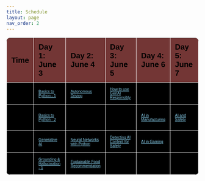 ```yaml
---
title: Schedule
layout: page
nav_order: 2
---
```

<head>
  <meta charset="UTF-8">
  <meta name="viewport" content="width=device-width, initial-scale=1.0">
  <!-- <link rel="stylesheet" href="scheduleStyle.css"> -->
</head>
<style>
  table {
    width: 100%;
    border-collapse: collapse;
    border-radius: 10px; /* Rounded corners */
    overflow: hidden; /* Ensure rounded corners appear properly */
    /* box-shadow: 0 0 10px rgba(0, 0, 0, 0.1); */ /* Drop shadow for a raised effect */
    font-family: Arial, sans-serif;
    background-color: #000; /* Dark gray background */
    color: black; /* White text */
  }
  td a:link {
    color: #87CEEB; /* Original link color */
  }
  td a:visited {
    color: pink; /* Original visited link color */
  }
  th, td {
    padding: 12px;
    text-align: left;
    border-right: 1px solid white; /* Vertical lines between columns */
  }
  th:first-child, td:first-child {
    border-left: 1px solid white; /* Vertical line at the beginning */
  }
  th {
    background-color: #733635; /* Darker gray background for headers */
  }
  tbody tr:hover {
    background-color: #444; /* Slightly lighter gray background on hover */
  }
  /* Set widths for each column */
  th:nth-child(1),
  td:nth-child(1) {
    width: 14%;
  }
  th:nth-child(2),
  td:nth-child(2),
  th:nth-child(3),
  td:nth-child(3),
  th:nth-child(4),
  td:nth-child(4),
  th:nth-child(5),
  td:nth-child(5),
  th:nth-child(6),
  td:nth-child(6) {
    width: 18%;
  }
  thead {
    font-size: 20px;
  }
  tr {
    border-bottom: 1px solid white;
  }
  tbody {
    font-size: 10px;
  }
  /* Responsive design for smaller screens */
  @media screen and (max-width: 600px) {
    th, td {
        padding: 8px;
    }
  }
</style>
<div>
    <table>
        <thead>
            <tr>
                <th>Time</th>
                <th>Day 1: June 3</th>
                <th>Day 2: June 4</th>
                <th>Day 3: June 5</th>
                <th>Day 4: June 6</th>
                <th>Day 5: June 7</th>
            </tr>
        </thead>
        <tbody>
            <tr>
                <td>Session 1 (9:15 am - 10:30 am)</td>
                <td><a href="http://tiny.cc/python-basics">Basics to Python - 1</a></td>
                <td><a href="https://drive.google.com/file/d/1oy7Fj0hY0M3PMDHctTiKYIhNSZ0zwRVz/view?usp=sharing">Autonomous Driving</a></td>
                <td><a href="https://docs.google.com/presentation/d/1f3btoVbry7jw5i1cHd9MCcaJM5wIGrRx43tqozDlaLk/edit?usp=sharing">How to use GenAI Responsibly</a></td>
                <td>Industry Visit</td>
                <td>Correlation vs Causality</td>
            </tr>
            <tr>
                <td>Session 2 (10:40 am - 11:55 am)</td>
                <td><a href="https://colab.research.google.com/drive/1ZvQwnJQAH5MKB4-o91H2c6s-K4xcJqfk?usp=sharing">Basics to Python - 2</a></td>
                <td>Grounding & Hallucination - 2</td>
                <td>Web app with ChatGPT - 1</td>
                <td><a href="https://docs.google.com/presentation/d/11HsoRNKiy6FIarwJeiEXKnXFbRdiVPbky-olkKcRjYo/edit#slide=id.p">AI in Manufacturing</a></td>
                <td><a href="https://emailsc-my.sharepoint.com/:p:/r/personal/nadimuthuv_sc_edu/Documents/Day%205_Session%202_AI%20Safety.pptx?d=w9ac51ce8b29e45069847618f71215561&csf=1&web=1&e=nfFJNv">AI and Safety</a></td>
            </tr>
            <tr>
                <td>Session 3 (12:20 pm - 1:35 pm)</td>
                <td><a href="https://docs.google.com/presentation/d/1WxyWzCS4FPMch1PrNBNRfUAg0jz4xi8bp1kSQDTXQcY/edit?usp=sharing">Generative AI</a></td>
                <td><a href="https://docs.google.com/presentation/d/19uw4iJ7d0tjpk7Aj8BhELVtO_AvrMYwDS3sst4t-g2Q/edit?usp=sharing">Neural Networks with Python</a></td>
                <td><a href="https://docs.google.com/presentation/d/1yD_uDQHGfBQ8IukkubFULxn51GHKxvc9GQ_es750ilU/edit?usp=sharing">Detecting AI Content for Safety</a></td>
                <td><a href="https://drive.google.com/file/d/1eVvVuTqhVlKuo7fOPTOXiKLvkYsazchM/view?usp=sharing">AI in Gaming</a></td>
                <td>None</td>
            </tr>
            <tr>
                <td>Session 4 (1:45 pm - 3:00 pm)</td>
                <td><a href="https://www.canva.com/design/DAGGuZ0kgV8/JKhxu6e8te-WTndPtnLx6g/edit?utm_content=DAGGuZ0kgV8&utm_campaign=designshare&utm_medium=link2&utm_source=sharebutton">Grounding & Hallucination - 1</a></td>
                <td><a href="https://docs.google.com/presentation/d/12bXQ36VztMtHSwCd0V7lHy7q9cBxie8uoKIceGepvDI/edit?usp=sharing">Explainable Food Recommendation</a></td>
                <td>Web app with ChatGPT</td>
                <td>Using Analogy in Education</td>
                <td>None</td>
            </tr>
        </tbody>
    </table>
</div>


<!-- {%- assign start_epoch = site.data.schedule.start_date | date: '%s' -%}
{%- assign end_epoch = site.data.schedule.end_date | date: '%s' -%}
{%- assign seconds_in_day = 60 | times: 60 | times: 24 -%}
{%- assign start_days_epoch = start_epoch | divided_by: seconds_in_day -%}
{%- assign end_days_epoch = end_epoch | divided_by: seconds_in_day -%}
{%- assign valid_dates = "" | split: "" -%}
{%- for days_epoch in (start_days_epoch..end_days_epoch)-%}
  {%- assign date = days_epoch | times: seconds_in_day -%}
  {%- assign day_of_week = date | date: '%w' -%}
  {%- if site.data.schedule.class_days contains day_of_week -%}
    {%- assign valid_dates = valid_dates | push: date -%}
  {%- endif -%}
{%- endfor -%}

{%- comment -%}
  - Manually add any extra days we need to appear on the schedule.
  - Use extra_days in schedule.yml to control this.
{%- endcomment -%}
{%- for item in site.data.schedule.extra_days -%}
  {%- assign extra_day_epoch = item.date | date: '%s' | plus: 0 -%}
  {%- assign valid_dates = valid_dates | push: extra_day_epoch -%}
{%- endfor -%}

{%- comment -%}
  Sort days and group into weeks.
  sorted_dates is an array, where each element is a hash with three fields:
    - "name" is the week number (between 1 and 52)
    - "items" is an array of days we'll display in that week (in Unix time)
    - "size" is the number of days we'll display in that week
{%- endcomment -%}
{%- assign sorted_dates = valid_dates | sort | group_by_exp: "it", "it | date: '%U'" -%}

<div>
  <table>
    {%- comment -%}
      - Table header.
      - Use schedule.yml to change table widths.
    {%- endcomment -%}
    <thead>
      <th style="width:{{ site.data.schedule.week_width }}">Wk.</th>
      <th style="width:{{ site.data.schedule.date_width }}">Date</th>
      <th style="width:{{ site.data.schedule.lecture_width }}">Lecture<br>(<a href="{{ site.links.lecture }}">Zoom</a>)</th>
      <th style="width:{{ site.data.schedule.readings_width }}">Readings</th>
      <th style="width:{{ site.data.schedule.discussion_width }}">Discussion<br></th>
      <th style="width:{{ site.data.schedule.lab_width }}">Lab</th>
      <th style="width:{{ site.data.schedule.homework_width }}">Homework</th>
      <th style="width:{{ site.data.schedule.project_width }}">Project</th>
    </thead>

    {%- comment -%}
      Table body.
      - Fill in assignment names/links in lecture.yml, readings.yml,
        discussion.yml, lab.yml, and project.yml, not here.
      - In this code, we have five categories: lecture, discussion, readings,
        lab, and project. The code for rendering each column here
        is identical; the code for filling in the content of each column
        can be found in lecture.html, readings.html, discussion.html,
        lab.html, and project.html.
      - For each category/column, we keep track of three counters, which
        are described below.
    {%- endcomment -%}
    <tbody>

    {%- comment -%}
      - Initialize the index counters.
      - This indicates the next element in the yml array to be rendered.
      - You should not need to change or care about these.
    {%- endcomment -%}
    {%- assign survey_index = 0 -%}
    {%- assign lecture_index = 0 -%}
    {%- assign readings_index = 0 -%}
    {%- assign discussion_index = 0 -%}
    {%- assign lab_index = 0 -%}
    {%- assign homework_index = 0 -%}
    {%- assign project_index = 0 -%}

    {%- comment -%}
      - Initialize the rowspan counters.
      - For multi-row boxes (e.g. projects that span several weeks), we need to keep
        track of how many rows we need to skip before rendering another box.
      - You should not need to change or care about these.
    {%- endcomment -%}
    {%- assign lecture_rowspan = 0 -%}
    {%- assign readings_rowspan = 0 -%}
    {%- assign discussion_rowspan = 0 -%}
    {%- assign lab_rowspan = 0 -%}
    {%- assign homework_rowspan = 0 -%}
    {%- assign project_rowspan = 0 -%}

    {%- comment -%}
      - Initialize the number counters.
      - Each category/column contains a numbered list, and we automatically
        count upwards in this code. (For example, the lecture numbers are
        automatically generated in this code.)
      - Because not all elements in the yml array need to be numbered
        (e.g. "no lecture" days shouldn't add to the lecture number),
        the number ends up being different from the index counter above.
      - You can adjust the starting number (e.g. should we start at HW0 or
        HW1?) by editing the starting_number config variables in schedule.yml.
    {%- endcomment -%}
    {%- assign lecture_number = site.data.schedule.starting_lecture_number -%}
    {%- assign readings_number = site.data.schedule.starting_readings_number -%}
    {%- assign discussion_number = site.data.schedule.starting_discussion_number -%}
    {%- assign lab_number = site.data.schedule.starting_lab_number -%}
    {%- assign homework_number = site.data.schedule.starting_homework_number -%}
    {%- assign project_number = site.data.schedule.starting_project_number -%}

    {%- comment -%}
      - These are the default rowspans we assume if you don't provide one in
        the yml file.
      - See schedule.yml for more information on what these are, and to modify them.
    {%- endcomment -%}
    {%- assign default_lecture_rowspan = site.data.schedule.default_lecture_rowspan -%}
    {%- assign default_readings_rowspan = site.data.schedule.default_readings_rowspan -%}
    {%- assign default_discussion_rowspan = site.data.schedule.default_discussion_rowspan -%}
    {%- assign default_lab_rowspan = site.data.schedule.default_lab_rowspan -%}
    {%- assign default_homework_rowspan = site.data.schedule.default_homework_rowspan -%}
    {%- assign default_project_rowspan = site.data.schedule.default_project_rowspan -%}

    {%- for week in sorted_dates -%}

      {%- comment -%}
        - Since our for loop is iterating through weeks, we'll use the for
          loop's index to figure out which week we're in.
        - In Jekyll, forloop.index0 starts counting at 0, and forloop.index
          starts counting at 1. We use forloop.index0 if we want to count
          starting with Week 0, and forloop.index if we want to count starting
          with Week 1.
        - You can adjust whether the first week of class is Week 0 or Week 1
          by editing starting_week_number in schedule.yml.
      {%- endcomment -%}
      {%- if site.data.schedule.starting_week_number == '0' -%}
        {%- assign week_number = forloop.index0 -%}
      {%- else -%}
        {%- assign week_number = forloop.index -%}
      {%- endif -%}


      {%- comment -%}
        - This is how we get alternating colors per week.
        - This code is tied to the loop iterating through weeks, so we can
          currently only support alternating colors per week.
        - To change the shading color, edit td.is-even in _sass/custom/custom.scss.
        - The first week is light-colored. If you absolutely must make the first
          week shaded, change forloop.index to forloop.index0 just below this line.
      {%- endcomment -%}
      {%- assign is_even_mod = forloop.index | modulo:2 -%}
      {%- if is_even_mod == 0 -%}
        {%- assign is_even = "is-even" -%}
      {%- else -%}
        {%- assign is_even = "" -%}
      {%- endif -%}

      {%- comment -%}
        - In a given week, iterate through all the days in that week.
      {%- endcomment -%}
      {%- for day in week.items -%}
      <tr>
        {%- comment -%}
          - Render the week number column.
          - We use forloop.first to render the week number only once per week.
          - We use the "size" field of the week hash to see how many days we're
            going to display in the week, which tells us how many rows the week
            number needs to span.
          - We use the "name" field of the week hash to give us a unique week
            number (between 1 and 52), which gives each week number box a unique
            id, and thus allows us to implement the "jump to current week"
            functionality.
        {%- endcomment -%}
        {%- if forloop.first -%}
          {%- assign survey_element = site.data.weekly_surveys.weekly_surveys[survey_index] -%}
          <td class="{{ is_even }} week" rowspan="{{ week.size }}" id="week-{{ week.name }}">
            {{ week_number }}
            {%- unless survey_element.no_survey -%}
              <br>
              {%- if survey_element.link != nil -%}
                <a href="{{ survey_element.link }}">Survey</a>
              {%- else -%}
                <a class="disabled">Survey</a>
              {%- endif -%}
            {%- endunless -%}
          </td>
          {%- assign survey_index = survey_index | plus:1 -%}
        {%- endif -%}

        {%- comment -%}
          - Render the date column.
          - The percent formatters determine how the date is displayed.
            See this link for what percent formatters are available:
            https://shopify.github.io/liquid/filters/date/
          - The border-hack exists because Just the Docs is very dumb
            and insists on clearing borders when td:first-of-type. This affects
            the date column only, and hopefully this hack doesn't require any
            touching to keep working (it just re-adds the border back).
        {%- endcomment -%}
        <td class="{{ is_even }} border-hack">{{ day | date: '%a<br>%b %d' }}</td>

        {%- comment -%}
          - There are four chunks of code below this, for rendering the
            lecture/readings/discussion/lab/project columns. For
            simplicity, the chunks of code are identical (only swapping
            out the column names); I highly recommend not changing one
            of them individually. If you want to customize a column, you
            should be doing that in lecture.html, discussion.html,
            lab.html, or project.html.
          - In each chunk, we check if the rowspan counter has hit 0.
            If so, then it's time to render a new box.
            - Using the index counter, we access the next element in the
              yml file for rendering.
            - If the element in the yml file has a custom rowspan, we note that.
              Otherwise, we use the default rowspan.
            - Now we render a new box by using one of the _includes. We pass in:
                - element: The data from the yml file
                - number: The number counter from this code
                - rowspan: The rowspan (custom or default) from this code
                - is_even: The alternating color setting from this code
            - We reset the rowspan counter to start counting down from the new
              rowspan, so that when we hit 0, we'll render the next box.
            - We increment the index counter so that we can render the next
              element in the yml array next time.
            - If the "nonumber" field is True in the yml for this element, then
              we don't increment the number counter. (e.g. if we have a box with
              "no lecture", we don't need to increment the lecture number).
          - If the rowspan counter did not hit 0, we just decrement the rowspan
            counter and keep looping through days/weeks until it's time to render
            a new box.
        {%- endcomment -%}

        {%- comment -%}
          - Render the lecture column.
          - For simplicity, the code for each column should be kept identical (only
            swapping out the column names.
        {%- endcomment -%}
        {%- if lecture_rowspan == 0 -%}
          {%- assign lecture_element = site.data.lectures.lectures[lecture_index] -%}
          {%- if lecture_element.rowspan -%}
            {%- assign new_rowspan = lecture_element.rowspan -%}
          {%- else -%}
            {%- assign new_rowspan = default_lecture_rowspan -%}
          {%- endif -%}
          {%- include lecture.html element=lecture_element number=lecture_number rowspan=new_rowspan is_even=is_even classes=lecture_element.classes  -%}
          {%- assign lecture_rowspan = new_rowspan | plus:-1 -%}
          {%- assign lecture_index = lecture_index | plus:1 -%}
          {%- unless lecture_element.nonumber -%}
            {%- assign lecture_number = lecture_number | plus:1 -%}
          {%- endunless -%}
        {%- else -%}
          {%- assign lecture_rowspan = lecture_rowspan | plus:-1 -%}
        {%- endif -%}

        {%- comment -%}
          - Render the readings column.
          - For simplicity, the code for each column should be kept identical (only
            swapping out the column names.
          - Slightly breaking my own rule here by using lectures.yml, as keeping
            readings/lectures together feels more natural. TODO: might clean this later.
        {%- endcomment -%}
        {%- if readings_rowspan == 0 -%}
          {%- assign lecture_element = site.data.lectures.lectures[readings_index] -%}
          {%- assign readings_element = lecture_element.readings -%}
          {%- if lecture_element.rowspan -%}
            {%- assign new_rowspan = lecture_element.rowspan -%}
          {%- else -%}
            {%- assign new_rowspan = default_readings_rowspan -%}
          {%- endif -%}
          {%- include readings.html element=readings_element number=readings_number rowspan=new_rowspan is_even=is_even  -%}
          {%- assign readings_rowspan = new_rowspan | plus:-1 -%}
          {%- assign readings_index = readings_index | plus:1 -%}
          {%- unless lecture_element.nonumber -%}
            {%- assign readings_number = readings_number | plus:1 -%}
          {%- endunless -%}
        {%- else -%}
          {%- assign readings_rowspan = readings_rowspan | plus:-1 -%}
        {%- endif -%}

        {%- comment -%}
          - Render the discussion column.
          - For simplicity, the code for each column should be kept identical (only
            swapping out the column names.
        {%- endcomment -%}
        {%- if discussion_rowspan == 0 -%}
          {%- assign discussion_element = site.data.discussions.discussions[discussion_index] -%}
          {%- if discussion_element.rowspan -%}
            {%- assign new_rowspan = discussion_element.rowspan -%}
          {%- else -%}
            {%- assign new_rowspan = default_discussion_rowspan -%}
          {%- endif -%}
          {%- include discussion.html element=discussion_element number=discussion_number rowspan=new_rowspan is_even=is_even -%}
          {%- assign discussion_rowspan = new_rowspan | plus:-1 -%}
          {%- assign discussion_index = discussion_index | plus:1 -%}
          {%- unless discussion_element.nonumber -%}
            {%- assign discussion_number = discussion_number | plus:1 -%}
          {%- endunless -%}
        {%- else -%}
          {%- assign discussion_rowspan = discussion_rowspan | plus:-1 -%}
        {%- endif -%}

        {%- comment -%}
          - Render the lab column.
          - For simplicity, the code for each column should be kept identical (only
            swapping out the column names.
        {%- endcomment -%}
        {%- if lab_rowspan == 0 -%}
          {%- assign lab_element = site.data.labs.labs[lab_index] -%}
          {%- if lab_element.rowspan -%}
            {%- assign new_rowspan = lab_element.rowspan -%}
          {%- else -%}
            {%- assign new_rowspan = default_lab_rowspan -%}
          {%- endif -%}
          {%- include lab.html element=lab_element number=lab_number rowspan=new_rowspan is_even=is_even  -%}
          {%- assign lab_rowspan = new_rowspan | plus:-1 -%}
          {%- assign lab_index = lab_index | plus:1 -%}
          {%- unless lab_element.nonumber -%}
            {%- assign lab_number = lab_number | plus:1 -%}
          {%- endunless -%}
        {%- else -%}
          {%- assign lab_rowspan = lab_rowspan | plus:-1 -%}
        {%- endif -%}

        {%- comment -%}
          - Render the homework column.
          - For simplicity, the code for each column should be kept identical (only
            swapping out the column names.
        {%- endcomment -%}
        {%- if homework_rowspan == 0 -%}
          {%- assign homework_element = site.data.homeworks.homeworks[homework_index] -%}
          {%- if homework_element.rowspan -%}
            {%- assign new_rowspan = homework_element.rowspan -%}
          {%- else -%}
            {%- assign new_rowspan = default_homework_rowspan -%}
          {%- endif -%}
          {%- include homework.html element=homework_element number=homework_number rowspan=new_rowspan is_even=is_even  -%}
          {%- assign homework_rowspan = new_rowspan | plus:-1 -%}
          {%- assign homework_index = homework_index | plus:1 -%}
          {%- unless homework_element.nonumber -%}
            {%- assign homework_number = homework_number | plus:1 -%}
          {%- endunless -%}
        {%- else -%}
          {%- assign homework_rowspan = homework_rowspan | plus:-1 -%}
        {%- endif -%}

        {%- comment -%}
          - Render the project column.
          - For simplicity, the code for each column should be kept identical (only
            swapping out the column names.
        {%- endcomment -%}
        {%- if project_rowspan == 0 -%}
          {%- assign project_element = site.data.projects.projects[project_index] -%}
          {%- if project_element.rowspan -%}
            {%- assign new_rowspan = project_element.rowspan -%}
          {%- else -%}
            {%- assign new_rowspan = default_project_rowspan -%}
          {%- endif -%}
          {%- include project.html element=project_element number=project_number rowspan=new_rowspan is_even=is_even  -%}
          {%- assign project_rowspan = new_rowspan | plus:-1 -%}
          {%- assign project_index = project_index | plus:1 -%}
          {%- unless project_element.nonumber -%}
            {%- assign project_number = project_number | plus:1 -%}
          {%- endunless -%}
        {%- else -%}
          {%- assign project_rowspan = project_rowspan | plus:-1 -%}
        {%- endif -%}

      </tr>
      {%- endfor -%}
    {%- endfor -%}
    </tbody>
  </table>
</div> -->